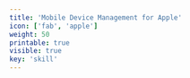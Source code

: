 ```yaml
---
title: 'Mobile Device Management for Apple'
icon: ['fab', 'apple']
weight: 50
printable: true
visible: true
key: 'skill'
---
```

